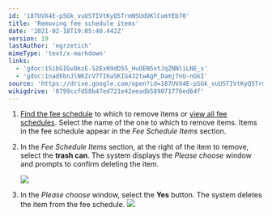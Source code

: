 ```yaml
---
id: '187UVX4E-pSGk_vuUSTIVtKyQ5TrmNSUdUKlCumYEb70'
title: 'Removing fee schedule items'
date: '2021-02-18T19:05:40.442Z'
version: 19
lastAuthor: 'egrzetich'
mimeType: 'text/x-markdown'
links:
  - 'gdoc:1SibGIGvDkzE-S2ExN9dD5S_HuOEN5xtJqZNNliLNE_s'
  - 'gdoc:1nad6bnJlNKZcV7TI6aSKIG4J2twAgP_Damj7nU-nGkI'
source: 'https://drive.google.com/open?id=187UVX4E-pSGk_vuUSTIVtKyQ5TrmNSUdUKlCumYEb70'
wikigdrive: '8799ccfd58b47ed721e42eeadb589071776ed64f'
---
```

1. [Find the fee schedule](gdoc:1SibGIGvDkzE-S2ExN9dD5S_HuOEN5xtJqZNNliLNE_s) to which to remove items or [view all fee schedules](gdoc:1nad6bnJlNKZcV7TI6aSKIG4J2twAgP_Damj7nU-nGkI). Select the name of the one to which to remove items. Items in the fee schedule appear in the <em>Fee Schedule Items</em> section.
2. In the <em>Fee Schedule Items</em> section, at the right of the item to remove, select the <strong>trash can</strong>. The system displays the <em>Please choose</em> window and prompts to confirm deleting the item.

   <img src="../removing-fee-schedule-items.assets/1000000000000055000000642E5F904980C9662D.png" />  

3. In the <em>Please choose</em> window, select the <strong>Yes</strong> button. The system deletes the item from the fee schedule.
   <img src="../removing-fee-schedule-items.assets/1000000000000160000000B0D9B6E34F81890096.png" />  

